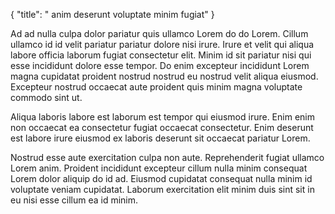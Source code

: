 {
  "title": " anim deserunt voluptate minim fugiat"
}

Ad ad nulla culpa dolor pariatur quis ullamco Lorem do do Lorem. Cillum ullamco id id velit pariatur pariatur dolore nisi irure. Irure et velit qui aliqua labore officia laborum fugiat consectetur elit. Minim id sit pariatur nisi qui esse incididunt dolore esse tempor. Do enim excepteur incididunt Lorem magna cupidatat proident nostrud nostrud eu nostrud velit aliqua eiusmod. Excepteur nostrud occaecat aute proident quis minim magna voluptate commodo sint ut.

Aliqua laboris labore est laborum est tempor qui eiusmod irure. Enim enim non occaecat ea consectetur fugiat occaecat consectetur. Enim deserunt est labore irure eiusmod ex laboris deserunt sit occaecat pariatur Lorem.

Nostrud esse aute exercitation culpa non aute. Reprehenderit fugiat ullamco Lorem anim. Proident incididunt excepteur cillum nulla minim consequat Lorem dolor aliquip do id ad. Eiusmod cupidatat consequat nulla minim id voluptate veniam cupidatat. Laborum exercitation elit minim duis sint sit in eu nisi esse cillum ea id minim.